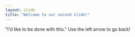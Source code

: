 ```yaml
---
layout: slide
title: "Welcome to our second slide!"
---
```

"I'd like to be done with this."
Use the left arrow to go back!
